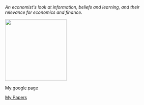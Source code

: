 
_An economist's look at information, beliefs and learning, and their relevance for economics and finance._

<img src="me_whiteboard_11" width="200">

[My google page](https://sites.google.com/site/micheleberardi/)

[My Papers](MyPapers)

